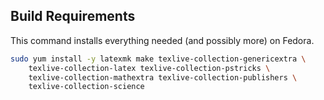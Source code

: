 ## Build Requirements

This command installs everything needed (and possibly more) on Fedora.

```bash
sudo yum install -y latexmk make texlive-collection-genericextra \
    texlive-collection-latex texlive-collection-pstricks \
    texlive-collection-mathextra texlive-collection-publishers \
    texlive-collection-science
```
